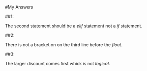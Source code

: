 #My Answers

##1:

The second statement should be a _elif_ statement not a _if_ statement.

##2:

There is not a bracket on on the third line before the _float_.

##3:

The larger discount comes first whick is not _logical_.